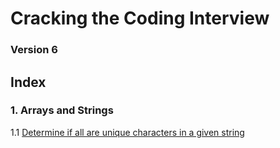 # Cracking the Coding Interview

### Version 6

## Index

### 1. Arrays and Strings
   1.1 [Determine if all are unique characters in a given string](https://github.com/sachin-rajput/ctci-v6-solutions/blob/master/ch1_Arrays_Strings/q1.1.py)


